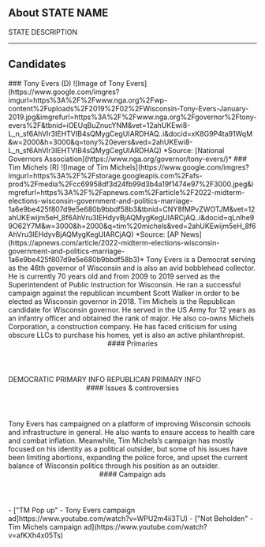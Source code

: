 ## About STATE NAME
STATE DESCRIPTION

---

## Candidates

<Grid>
  <Box>
    ### Tony Evers (D)
    ![Image of Tony Evers](https://www.google.com/imgres?imgurl=https%3A%2F%2Fwww.nga.org%2Fwp-content%2Fuploads%2F2019%2F02%2FWisconsin-Tony-Evers-January-2019.jpg&imgrefurl=https%3A%2F%2Fwww.nga.org%2Fgovernor%2Ftony-evers%2F&tbnid=iOEUqBuZnucYNM&vet=12ahUKEwi8-L_n_sf6AhVIr3IEHTVIB4sQMygCegUIARDHAQ..i&docid=xK8G9P4ta91WqM&w=2000&h=3000&q=tony%20evers&ved=2ahUKEwi8-L_n_sf6AhVIr3IEHTVIB4sQMygCegUIARDHAQ)
    *Source: [National Governors Association](https://www.nga.org/governor/tony-evers/)*
  </Box>
  <Box>
    ### Tim Michels (R)
    ![Image of Tim Michels](https://www.google.com/imgres?imgurl=https%3A%2F%2Fstorage.googleapis.com%2Fafs-prod%2Fmedia%2Fcc69958df3d24fb99d3b4a19f1474e97%2F3000.jpeg&imgrefurl=https%3A%2F%2Fapnews.com%2Farticle%2F2022-midterm-elections-wisconsin-government-and-politics-marriage-1a6e9be425f807d9e5e680b9bbdf58b3&tbnid=CNY8fMPvZWOTJM&vet=12ahUKEwijm5eH_8f6AhVru3IEHdyvBjAQMygKegUIARCjAQ..i&docid=qLnlhe99O62Y7M&w=3000&h=2000&q=tim%20michels&ved=2ahUKEwijm5eH_8f6AhVru3IEHdyvBjAQMygKegUIARCjAQ)
    *Source: [AP News](https://apnews.com/article/2022-midterm-elections-wisconsin-government-and-politics-marriage-1a6e9be425f807d9e5e680b9bbdf58b3)*
  </Box>

  <Box>
    Tony Evers is a Democrat serving as the 46th governor of Wisconsin and is also an avid bobblehead collector. He is currently 70 years old and from 2009 to 2019 served as the Superintendent of Public Instruction for Wisconsin. He ran a successful campaign against the republican incumbent Scott Walker in order to be elected as Wisconsin governor in 2018.
  </Box>
  <Box>
    Tim Michels is the Republican candidate for Wisconsin governor. He served in the US Army for 12 years as an infantry officer and obtained the rank of major. He also co-owns Michels Corporation, a construction company. He has faced criticism for using obscure LLCs to purchase his homes, yet is also an active philanthropist.
  </Box>
  <Header>
    #### Primaries
  </Header>
  <Box>
    DEMOCRATIC PRIMARY INFO
  </Box>
  <Box>
    REPUBLICAN PRIMARY INFO
  </Box>

  <Header>
    #### Issues & controversies
  </Header>

  <WideBox>
    Tony Evers has campaigned on a platform of improving Wisconsin schools and infrastructure in general. He also wants to ensure access to health care and combat inflation. Meanwhile, Tim Michels’s campaign has mostly focused on his identity as a political outsider, but some of his issues have been limiting abortions, expanding the police force, and upset the current balance of Wisconsin politics through his position as an outsider.
  </WideBox>
  <Header>
    #### Campaign ads
  </Header>
  <Box>
    - ["TM Pop up" - Tony Evers campaign ad]https://www.youtube.com/watch?v=WPU2m4ii3TU)
  </Box>
  <Box>
    - ["Not Beholden" - Tim Michels campaign ad](https://www.youtube.com/watch?v=afKXh4x05Ts)
  </Box>
</Grid>

